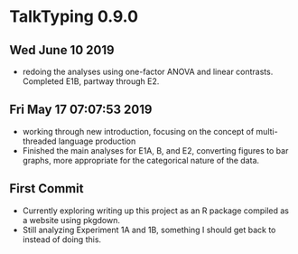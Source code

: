 # TalkTyping 0.9.0

## Wed June 10 2019

- redoing the analyses using one-factor ANOVA and linear contrasts. Completed E1B, partway through E2.

## Fri May 17 07:07:53 2019

- working through new introduction, focusing on the concept of multi-threaded language production
- Finished the main analyses for E1A, B, and E2, converting figures to bar graphs, more appropriate for the categorical nature of the data. 


## First Commit

- Currently exploring writing up this project as an R package compiled as a website using pkgdown.
- Still analyzing Experiment 1A and 1B, something I should get back to instead of doing this.